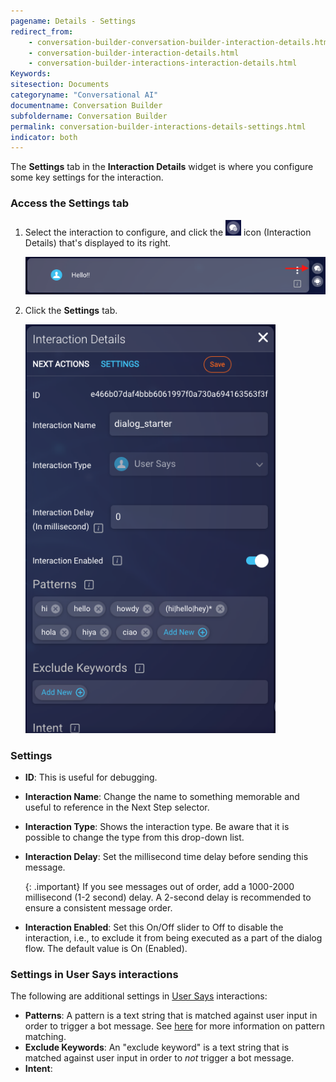 ```yaml
---
pagename: Details - Settings
redirect_from:
    - conversation-builder-conversation-builder-interaction-details.html
    - conversation-builder-interaction-details.html
    - conversation-builder-interactions-interaction-details.html
Keywords:
sitesection: Documents
categoryname: "Conversational AI"
documentname: Conversation Builder
subfoldername: Conversation Builder
permalink: conversation-builder-interactions-details-settings.html
indicator: both
---
```


The **Settings** tab in the **Interaction Details** widget is where you configure some key settings for the interaction.

### Access the Settings tab

1. Select the interaction to configure, and click the <img style="width:25px" src="img/ConvoBuilder/icon_interactionDetails.png"> icon (Interaction Details) that's displayed to its right.

    <img style="width:600px" class="fancyimage" src="img/ConvoBuilder/interactions_detailsSettings1.png">
2. Click the **Settings** tab.

    <img style="width:400px" class="fancyimage" src="img/ConvoBuilder/interactions_detailsSettings2.png">

### Settings

* **ID**: This is useful for debugging.
* **Interaction Name**: Change the name to something memorable and useful to reference in the Next Step selector.
* **Interaction Type**: Shows the interaction type. Be aware that it is possible to change the type from this drop-down list.
* **Interaction Delay**: Set the millisecond time delay before sending this message.

    {: .important}
    If you see messages out of order, add a 1000-2000 millisecond (1-2 second) delay. A 2-second delay is recommended to ensure a consistent message order.

* **Interaction Enabled**: Set this On/Off slider to Off to disable the interaction, i.e., to exclude it from being executed as a part of the dialog flow. The default value is On (Enabled).

### Settings in User Says interactions

The following are additional settings in [User Says](conversation-builder-interactions-user-says.html) interactions:

* **Patterns**: A pattern is a text string that is matched against user input in order to trigger a bot message. See [here](conversation-builder-interactions-interaction-basics.html#specify-patterns-in-interactions) for more information on pattern matching.
* **Exclude Keywords**: An "exclude keyword" is a text string that is matched against user input in order to *not* trigger a bot message.
* **Intent**: 
